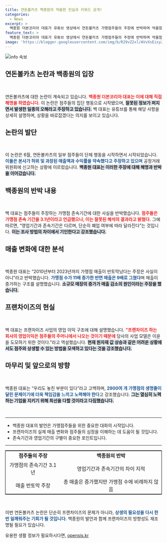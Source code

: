 ```yaml
---
title: 연돈볼카츠 백종원의 억울한 진실과 키워드 공개!
categories:
  - News
excerpt: >
  백종원 더본코리아 대표가 유튜브 영상에서 연돈볼카츠 가맹점주들의 주장에 반박하며 억울함을 토로했다. 그는 사실과 다른 주장들을 해명하고, 점주들의 생존을 위한 노력의 필요성을 강조했다. 클릭 필수!
feature_text: >
  백종원 더본코리아 대표가 유튜브 영상에서 연돈볼카츠 가맹점주들의 주장에 반박하며 억울함을 토로했다. 그는 사실과 다른 주장들을 해명하고, 점주들의 생존을 위한 노력의 필요성을 강조했다. 클릭 필수!
image: 'https://blogger.googleusercontent.com/img/b/R29vZ2xl/AVvXsEixyZcFfHzMRdzZMjFBmAUKJYCLCGyLL1o632UiGVXcaFdKo_bkvkuCioo0uUKlGfBVcT3P84aROyZIXSBEx3Aw5nCQ3pTgDom1WDC4m8eifvWiAmWEEVb4x6G_l8C0QH225ldMjyaFvpxGEBGNO37VmDTDMHGhJPq73UglMfDca1-0aw/s1600/blogspot.png'
---
```


<p><img src="https://blogger.googleusercontent.com/img/b/R29vZ2xl/AVvXsEixyZcFfHzMRdzZMjFBmAUKJYCLCGyLL1o632UiGVXcaFdKo_bkvkuCioo0uUKlGfBVcT3P84aROyZIXSBEx3Aw5nCQ3pTgDom1WDC4m8eifvWiAmWEEVb4x6G_l8C0QH225ldMjyaFvpxGEBGNO37VmDTDMHGhJPq73UglMfDca1-0aw/s1600/blogspot.png" alt="info 속보" /></p>

<h2 data-ke-size="size26">연돈볼카츠 논란과 백종원의 입장</h2>

<p data-ke-size="size16">&nbsp;</p>

<p>연돈볼카츠에 대한 논란이 계속되고 있습니다. <b><span style="color: #ee2323;">백종원 더본코리아 대표는 이에 대해 직접 해명을 하였습니다.</span></b> 이 논란은 점주들의 집단 행동으로 시작됐으며, <b><span style="background-color: #21538527;">잘못된 정보가 퍼지면서 발생한 일종의 오해라고 주장하고 있습니다.</span></b> 백 대표는 유튜브를 통해 해당 사항을 상세히 설명하며, 상황을 바로잡겠다는 의지를 보이고 있습니다.</p>

<h2 data-ke-size="size26">논란의 발단</h2>

<p data-ke-size="size16">&nbsp;</p>

<p>이 논란은 6월, 연돈볼카츠의 일부 점주들이 단체 행동을 시작하면서 시작되었습니다. <b><span style="color: #1a5490;">이들은 본사가 허위 및 과장된 매출액과 수익률을 약속했다고 주장하고 있으며</span></b> 공정거래위원회에 신고하는 상황에 이르렀습니다. <b><span style="background-color: #21538527;">백종원 대표는 이러한 주장에 대해 해명과 반박을 이어갔습니다.</span></b></p>

<h2 data-ke-size="size26">백종원의 반박 내용</h2>

<p data-ke-size="size16">&nbsp;</p>

<p>백 대표는 점주들이 주장하는 가맹점 존속기간에 대한 사실을 반박했습니다. <b><span style="color: #ee2323;">점주들은 가맹점 존속 기간을 3.1년이라고 언급했으나, 이는 잘못된 해석의 결과라고 밝혔다.</span></b> 그에 따르면, “영업기간과 존속기간은 다르며, 단순히 폐업 여부에 따라 달라진다”는 것입니다. <b><span style="background-color: #21538527;">이는 조사 방법의 차이에서 기인한다고 강조했습니다.</span></b> </p>

<h2 data-ke-size="size26">매출 변화에 대한 분석</h2>

<p data-ke-size="size16">&nbsp;</p>

<p>백종원 대표는 “2010년부터 2023년까지 가맹점 매출이 반토막났다는 주장은 사실이 아니”라고 반박했습니다. <b><span style="color: #1a5490;">가맹점 수가 11배 증가한 반면 매출은 9배로 그쳤다</span></b>며 매출이 증가하는 구조를 설명했습니다. <b><span style="background-color: #21538527;">소규모 매장의 증가가 매출 감소의 원인이라는 주장을 했습니다.</span></b> </p>

<h2 data-ke-size="size26">프랜차이즈의 현실</h2>

<p data-ke-size="size16">&nbsp;</p>

<p>백 대표는 프랜차이즈 사업의 영업 이익 구조에 대해 설명했습니다. <b><span style="color: #ee2323;">“프랜차이즈 하는 회사의 영업이익은 점주들의 주머니에서 나오는 것이기 때문에</span></b> 당사의 사업 모델은 이윤을 도모하기 위한 것이다.”라고 역설했습니다. <b><span style="background-color: #21538527;">현재 원자재 값 상승과 같은 어려운 상황에서도 점주와 상생할 수 있는 방법을 모색하고 있다는 것을 강조했습니다.</span></b></p>

<h2 data-ke-size="size26">마무리 및 앞으로의 방향</h2>

<p data-ke-size="size16">&nbsp;</p>

<p>백종원 대표는 “우리도 놓친 부분이 있다”라고 고백하며, <b><span style="color: #1a5490;">2900여 개 가맹점의 생명줄이 달린 문제이기에 더욱 책임감을 느끼고 노력해야 한다</span></b>고 강조했습니다. <b><span style="background-color: #21538527;">그는 열심히 노력하는 기업을 지키기 위해 최선을 다할 것이라고 다짐했습니다.</span></b> </p>

<p data-ke-size="size16">&nbsp;</p> 

<hr /> 

<ul> 
<li>백종원 대표의 발언은 가맹점주들을 위한 중요한 대화의 시작입니다.</li> 
<li>프랜차이즈의 실제 매출 변화와 점주들의 심정을 이해하는 데 도움이 될 것입니다.</li> 
<li>존속기간과 영업기간의 구별이 중요한 포인트입니다.</li> 
</ul> 

<hr /> 

<table style="width:100%; border:1px solid #000; border-collapse:collapse;"> 
<tr> 
<td style="text-align: center; height: 17px;"><b>점주들의 주장</b></td> 
<td style="text-align: center; height: 17px;"><b>백종원의 반박</b></td> 
</tr> 
<tr> 
<td style="text-align: center; height: 17px;">가맹점의 존속기간 3.1년</td> 
<td style="text-align: center; height: 17px;">영업기간과 존속기간의 차이 지적</td> 
</tr> 
<tr> 
<td style="text-align: center; height: 17px;">매출 반토막 주장</td> 
<td style="text-align: center; height: 17px;">총 매출은 증가했지만 가맹점 수에 비례하지 않음</td> 
</tr> 
</table> 

<p data-ke-size="size16">&nbsp;</p> 

<p>이번 연돈볼카츠 논란은 단순히 프랜차이즈의 문제가 아니라, <b><span style="color: #1a5490;">상생의 필요성을 다시 한번 일깨워주는 기회가 될 것입니다.</span></b> 백종원의 발언과 함께 프랜차이즈의 방향성도 재조명될 필요가 있습니다.</p>
유용한 생활 정보가 필요하시다면, <a href="https://opensis.kr" rel="dofollow">opensis.kr</a>



